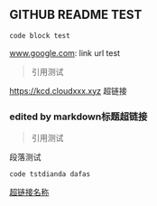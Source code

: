 ## GITHUB README TEST

```markdown
code block test
```

www.google.com: link url test

> 引用测试
>

[^脚注测试]: 脚注测试描述

https://kcd.cloudxxx.xyz 超链接

### edited by markdown标题超链接

> 引用测试

段落测试 

`code tstdianda dafas`

[超链接名称](www.google.com)

